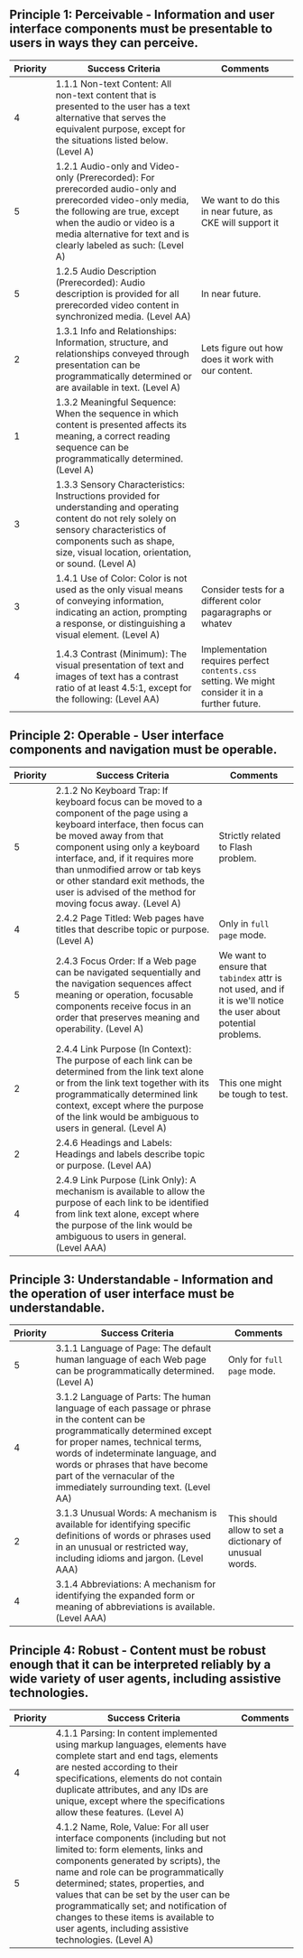 


## Principle 1: Perceivable - Information and user interface components must be presentable to users in ways they can perceive.

Priority  | Success Criteria | Comments
------------- | ------------- | -------------
4  | 1.1.1 Non-text Content: All non-text content that is presented to the user has a text alternative that serves the equivalent purpose, except for the situations listed below. (Level A) |
5  | 1.2.1 Audio-only and Video-only (Prerecorded): For prerecorded audio-only and prerecorded video-only media, the following are true, except when the audio or video is a media alternative for text and is clearly labeled as such: (Level A) | We want to do this in near future, as CKE will support it
5  | 1.2.5 Audio Description (Prerecorded): Audio description is provided for all prerecorded video content in synchronized media. (Level AA) | In near future.
2  | 1.3.1 Info and Relationships: Information, structure, and relationships conveyed through presentation can be programmatically determined or are available in text. (Level A) | Lets figure out how does it work with our content.
1  | 1.3.2 Meaningful Sequence: When the sequence in which content is presented affects its meaning, a correct reading sequence can be programmatically determined. (Level A) |
3  | 1.3.3 Sensory Characteristics: Instructions provided for understanding and operating content do not rely solely on sensory characteristics of components such as shape, size, visual location, orientation, or sound. (Level A) |
3  | 1.4.1 Use of Color: Color is not used as the only visual means of conveying information, indicating an action, prompting a response, or distinguishing a visual element. (Level A) | Consider tests for a different color pagaragraphs or whatev
4  | 1.4.3 Contrast (Minimum): The visual presentation of text and images of text has a contrast ratio of at least 4.5:1, except for the following: (Level AA) | Implementation requires perfect `contents.css` setting. We might consider it in a further future.

## Principle 2: Operable - User interface components and navigation must be operable.

Priority  | Success Criteria | Comments
------------- | ------------- | -------------
5  | 2.1.2 No Keyboard Trap: If keyboard focus can be moved to a component of the page using a keyboard interface, then focus can be moved away from that component using only a keyboard interface, and, if it requires more than unmodified arrow or tab keys or other standard exit methods, the user is advised of the method for moving focus away. (Level A) | Strictly related to Flash problem.
4 | 2.4.2 Page Titled: Web pages have titles that describe topic or purpose. (Level A) | Only in `full page` mode.
5 | 2.4.3 Focus Order: If a Web page can be navigated sequentially and the navigation sequences affect meaning or operation, focusable components receive focus in an order that preserves meaning and operability. (Level A) | We want to ensure that `tabindex` attr is not used, and if it is we'll notice the user about potential problems.
2 | 2.4.4 Link Purpose (In Context): The purpose of each link can be determined from the link text alone or from the link text together with its programmatically determined link context, except where the purpose of the link would be ambiguous to users in general. (Level A) | This one might be tough to test.
2 | 2.4.6 Headings and Labels: Headings and labels describe topic or purpose. (Level AA) |
4 | 2.4.9 Link Purpose (Link Only): A mechanism is available to allow the purpose of each link to be identified from link text alone, except where the purpose of the link would be ambiguous to users in general. (Level AAA) |

## Principle 3: Understandable - Information and the operation of user interface must be understandable.

Priority  | Success Criteria | Comments
------------- | ------------- | -------------
5 | 3.1.1 Language of Page: The default human language of each Web page can be programmatically determined. (Level A) | Only for `full page` mode.
4 | 3.1.2 Language of Parts: The human language of each passage or phrase in the content can be programmatically determined except for proper names, technical terms, words of indeterminate language, and words or phrases that have become part of the vernacular of the immediately surrounding text. (Level AA) |
2 | 3.1.3 Unusual Words: A mechanism is available for identifying specific definitions of words or phrases used in an unusual or restricted way, including idioms and jargon. (Level AAA) | This should allow to set a dictionary of unusual words.
4 | 3.1.4 Abbreviations: A mechanism for identifying the expanded form or meaning of abbreviations is available. (Level AAA) |

## Principle 4: Robust - Content must be robust enough that it can be interpreted reliably by a wide variety of user agents, including assistive technologies.

Priority  | Success Criteria | Comments
------------- | ------------- | -------------
4 | 4.1.1 Parsing: In content implemented using markup languages, elements have complete start and end tags, elements are nested according to their specifications, elements do not contain duplicate attributes, and any IDs are unique, except where the specifications allow these features. (Level A) |
5 | 4.1.2 Name, Role, Value: For all user interface components (including but not limited to: form elements, links and components generated by scripts), the name and role can be programmatically determined; states, properties, and values that can be set by the user can be programmatically set; and notification of changes to these items is available to user agents, including assistive technologies. (Level A) |
